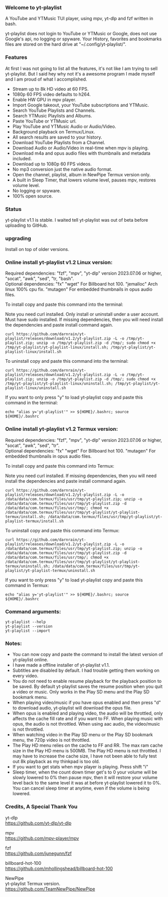 ### Welcome to yt-playlist

A YouTube and YTMusic TUI player, using mpv, yt-dlp and fzf written in bash.<br>

yt-playlist does not login to YouTube or YTMusic or Google, does not use Google's api, no logging or spyware. Your History, favorites and bookmarks files are stored on the hard drive at "~/.config/yt-playlist/".<br>

### Features

At first I was not going to list all the features, it's not like I am trying to sell yt-playlist. But I said hey why not it's a awesome program I made myself and I am proud of what I accomplished.

* Stream up to 8k HD video at 60 FPS.
* 1080p 60 FPS video defaults to h264.
* Enable HW GPU in mpv player.
* Import Google takeout, your YouTube subscriptions and YTMusic.
* Search YouTube Playlists and Channels.
* Search YTMusic Playlists and Albums.
* Paste YouTube or YTMusic url.
* Play YouTube and YTMusic Audio or Audio/Video.
* Background playback on Termux/Linux.
* All search results are saved to your history.
* Download YouTube Playlists from a Channel.
* Download Audio or Audio/Video in real-time when mpv is playing.
* Download m4a and opus audio files with thumbnails and metadata included.
* Download up to 1080p 60 FPS videos.
* No mp3 conversion just the native audio format.
* Open the channel, playlist, album in NewPipe Termux version only.
* A built in Sleep Timer, that lowers volume level, pauses mpv, restores volume level.
* No logging or spyware.
* 100% open source.

### Status

yt-playlist v1.1 is stable. I waited tell yt-playlist was out of beta before uploading to GitHub.<br>

### upgrading

Install on top of older versions.<br>

### Online install yt-playlist v1.2 Linux version:

Required dependencies: "fzf", "mpv", "yt-dlp" version 2023.07.06 or higher, "socat", "awk", "sed", "tr, "bash".<br>
Optional dependencies: "fx" "wget" For Billboard hot 100. "jemalloc" Arch linux 100% cpu fix. "mutagen" For embedded thumbnails in opus audio files.<br>

To install copy and paste this command into the terminal:<br>

Note you need curl installed. Only install or uninstall under a user account. Must have sudo installed. If missing dependencies, then you will need install the dependencies and paste install command again.<br>

`curl https://github.com/darnrain/yt-playlist/releases/download/v1.2/yt-playlist.zip -L -o /tmp/yt-playlist.zip; unzip -o /tmp/yt-playlist.zip -d /tmp/; sudo chmod +x /tmp/yt-playlist/yt-playlist-linux/install.sh; /tmp/yt-playlist/yt-playlist-linux/install.sh`<br>

To uninstall copy and paste this command into the terminal:<br>

`curl https://github.com/darnrain/yt-playlist/releases/download/v1.2/yt-playlist.zip -L -o /tmp/yt-playlist.zip; unzip -o /tmp/yt-playlist.zip -d /tmp/; sudo chmod +x /tmp/yt-playlist/yt-playlist-linux/uninstall.sh; /tmp/yt-playlist/yt-playlist-linux/uninstall.sh`<br>

If you want to only press "y" to load yt-playlist copy and paste this command in the terminal:<br>

`echo "alias y='yt-playlist'" >> ${HOME}/.bashrc; source ${HOME}/.bashrc`<br>

### Online install yt-playlist v1.2 Termux version:

Required dependencies: "fzf", "mpv", "yt-dlp" version 2023.07.06 or higher, "socat", "awk", "sed", "tr".<br>
Optional dependencies: "fx" "wget" For Billboard hot 100. "mutagen" For embedded thumbnails in opus audio files.<br>

To install copy and paste this command into Termux:<br>

Note you need curl installed. If missing dependencies, then you will need install the dependencies and paste install command again.<br>

`curl https://github.com/darnrain/yt-playlist/releases/download/v1.2/yt-playlist.zip -L -o /data/data/com.termux/files/usr/tmp/yt-playlist.zip; unzip -o /data/data/com.termux/files/usr/tmp/yt-playlist.zip -d /data/data/com.termux/files/usr/tmp/; chmod +x /data/data/com.termux/files/usr/tmp/yt-playlist/yt-playlist-termux/install.sh; /data/data/com.termux/files/usr/tmp/yt-playlist/yt-playlist-termux/install.sh`<br>

To uninstall copy and paste this command into Termux:<br>

`curl https://github.com/darnrain/yt-playlist/releases/download/v1.2/yt-playlist.zip -L -o /data/data/com.termux/files/usr/tmp/yt-playlist.zip; unzip -o /data/data/com.termux/files/usr/tmp/yt-playlist.zip -d /data/data/com.termux/files/usr/tmp/; chmod +x /data/data/com.termux/files/usr/tmp/yt-playlist/yt-playlist-termux/uninstall.sh; /data/data/com.termux/files/usr/tmp/yt-playlist/yt-playlist-termux/uninstall.sh`<br>

If you want to only press "y" to load yt-playlist copy and paste this command in Termux:<br>

`echo "alias y='yt-playlist'" >> ${HOME}/.bashrc; source ${HOME}/.bashrc`<br>

### Command arguments:

`yt-playlist --help`<br>
`yt-playlist --version`<br>
`yt-playlist --import`<br>

### Notes:

* You can now copy and paste the command to install the latest version of yt-playlist online.
* I have made a offline installer of yt-playlist v1.1.
* Subtitles are disabled by default. I had trouble getting them working on every video.
* You do not need to enable resume playback for the playback position to be saved. By default yt-playlist saves the resume position when you quit a video or music. Only works in the Play SD menu and the Play SD bookmark menu.
* When playing video/music if you have opus enabled and then press "d" to download audio, yt-playlist will download the opus file.
* When opus is enabled and playing video, the audio will be throttled, only affects the cache fill rate and if you want to FF. When playing music with opus, the audio is not throttled. When using aac audio, the video/music is not throttled.
* When watching video in the Play SD menu or the Play SD bookmark menu, the 720p video is not throttled.
* The Play HD menu relies on the cache to FF and RR. The max ram cache size in the Play HD menu is 500MB. The Play HD menu is not throttled. I may have to increase the cache size, I have not been able to fully test out 8k playback as my thinkpad is too old.
* If you want to get stats when mpv player is playing. Press shift "i"
* Sleep timer, when the count down timer get's to 0 your volume will be slowly lowered to 0% then pause mpv, then it will restore your volume level back to the same level it was at before yt-playlist lowered it to 0%. You can cancel sleep timer at anytime, even if the volume is being lowered.

### Credits, A Special Thank You

yt-dlp<br>
https://github.com/yt-dlp/yt-dlp

mpv<br>
https://github.com/mpv-player/mpv

fzf<br>
https://github.com/junegunn/fzf

billboard-hot-100<br>
https://github.com/mhollingshead/billboard-hot-100

NewPipe<br>
yt-playlist Termux version.<br>
https://github.com/TeamNewPipe/NewPipe
